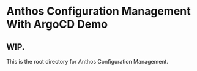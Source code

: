 # Anthos Configuration Management With ArgoCD Demo

## WIP. 
This is the root directory for Anthos Configuration Management.
